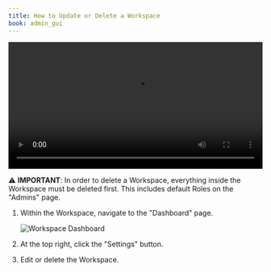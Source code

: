 ```yaml
---
title: How to Update or Delete a Workspace
book: admin_gui
---
```


<video width="100%" autoplay loop controls>
 <source src="https://konghq.com/wp-content/uploads/2019/02/delete-ws-ent-34.mov" type="video/mp4">
 Your browser does not support the video tag.
</video>

⚠️ **IMPORTANT**: In order to delete a Workspace, everything inside the 
Workspace must be deleted first. This includes default Roles on the "Admins" 
page.

1. Within the Workspace, navigate to the "Dashboard" page.

    ![Workspace Dashboard](https://konghq.com/wp-content/uploads/2018/11/km-dashboard.png)

2. At the top right, click the "Settings" button.

3. Edit or delete the Workspace.